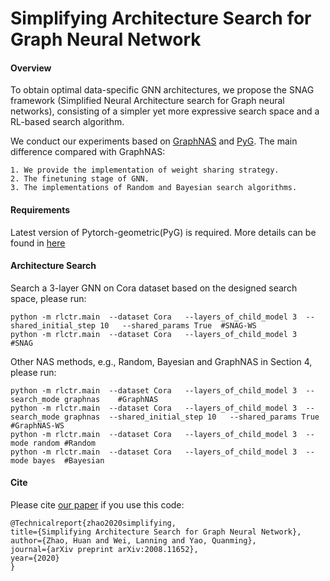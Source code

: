 # Simplifying Architecture Search for Graph Neural Network

#### Overview
To obtain optimal data-specific GNN architectures, we propose the SNAG framework (Simplified Neural Architecture search for Graph neural
networks), consisting of a simpler yet more expressive search space and a RL-based search algorithm.

We conduct our experiments based on [GraphNAS](https://github.com/GraphNAS/GraphNAS) and [PyG](https://github.com/rusty1s/pytorch_geometric). The main difference compared with GraphNAS:

    1. We provide the implementation of weight sharing strategy.
    2. The finetuning stage of GNN.
    3. The implementations of Random and Bayesian search algorithms.
    
#### Requirements
Latest version of Pytorch-geometric(PyG) is required. More details can be found in [here](https://github.com/rusty1s/pytorch_geometric)
#### Architecture Search
Search a 3-layer GNN on Cora dataset based on the designed search space, please run:
    
    python -m rlctr.main  --dataset Cora   --layers_of_child_model 3  --shared_initial_step 10   --shared_params True  #SNAG-WS
    python -m rlctr.main  --dataset Cora   --layers_of_child_model 3  #SNAG


Other NAS methods, e.g., Random, Bayesian and GraphNAS in Section 4, please run:
    
    python -m rlctr.main  --dataset Cora   --layers_of_child_model 3  --search_mode graphnas    #GraphNAS
    python -m rlctr.main  --dataset Cora   --layers_of_child_model 3  --search_mode graphnas  --shared_initial_step 10   --shared_params True  #GraphNAS-WS
    python -m rlctr.main  --dataset Cora   --layers_of_child_model 3  --mode random #Random
    python -m rlctr.main  --dataset Cora   --layers_of_child_model 3  --mode bayes  #Bayesian

#### Cite
Please cite [our paper](https://arxiv.org/pdf/2008.11652.pdf) if you use this code:

    @Technicalreport{zhao2020simplifying,
    title={Simplifying Architecture Search for Graph Neural Network},
    author={Zhao, Huan and Wei, Lanning and Yao, Quanming},
    journal={arXiv preprint arXiv:2008.11652},
    year={2020}
    }

